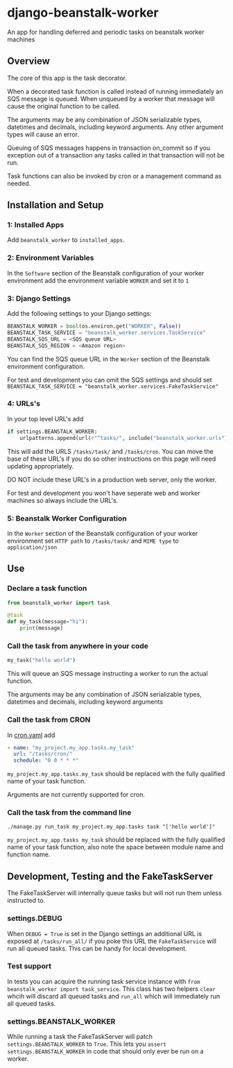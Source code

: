 # django-beanstalk-worker
An app for handling deferred and periodic tasks on beanstalk worker machines

## Overview
The core of this app is the task decorator.

When a decorated task function is called instead of running immediately an SQS message is queued. When unqueued by a worker that message will cause the original function to be called.

The arguments may be any combination of JSON serializable types, datetimes and decimals, including keyword arguments. Any other argument types will cause an error.

Queuing of SQS messages happens in transaction on_commit so if you exception out of a transaction any tasks called in that transaction will not be run.

Task functions can also be invoked by cron or a management command as needed.

## Installation and Setup

### 1: Installed Apps
Add `beanstalk_worker` to `installed_apps`.

### 2: Environment Variables
In the `Software` section of the Beanstalk configuration of your worker environment add the environment variable `WORKER` and set it to `1`

### 3: Django Settings
Add the following settings to your Django settings:
```python
BEANSTALK_WORKER = bool(os.environ.get("WORKER", False))
BEANSTALK_TASK_SERVICE = "beanstalk_worker.services.TaskService"
BEANSTALK_SQS_URL = <SQS queue URL>
BEANSTALK_SQS_REGION = <Amazon region>
```
You can find the SQS queue URL in the `Worker` section of the Beanstalk environment configuration.

For test and development you can omit the SQS settings and should set `BEANSTALK_TASK_SERVICE = "beanstalk_worker.services.FakeTaskService"`

### 4: URLs's
In your top level URL's add
```python
if settings.BEANSTALK_WORKER:
    urlpatterns.append(url(r"^tasks/", include("beanstalk_worker.urls")))
```

This will add the URLS `/tasks/task/` and `/tasks/cron`. You can move the base of these URL's if you do so other instructions on this page will need updating appropriately.

DO NOT include these URL's in a production web server, only the worker.

For test and development you won't have seperate web and worker machines so always include the URL's.

### 5: Beanstalk Worker Configuration
In the `Worker` section of the Beanstalk configuration of your worker environment set `HTTP path` to `/tasks/task/` and `MIME type` to `application/json`

## Use

### Declare a task function
```python
from beanstalk_worker import task

@task
def my_task(message="hi"):
    print(message)
```

### Call the task from anywhere in your code
```python
my_task("hello world")
```
This will queue an SQS message instructing a worker to run the actual function.

The arguments may be any combination of JSON serializable types, datetimes and decimals, including keyword arguments

### Call the task from CRON

In [cron.yaml](https://docs.aws.amazon.com/elasticbeanstalk/latest/dg/using-features-managing-env-tiers.html#worker-periodictasks) add 
```yaml
- name: "my_project.my_app.tasks.my_task"
  url: "/tasks/cron/"
  schedule: "0 0 * * *"
```
`my_project.my_app.tasks.my_task` should be replaced with the fully qualified name of your task function.

Arguments are not currently supported for cron.

### Call the task from the command line

```console
./manage.py run_task my_project.my_app.tasks task "['hello world']"
```
`my_project.my_app.tasks my_task` should be replaced with the fully qualified name of your task function, also note the space between module name and function name.


## Development, Testing and the FakeTaskServer

The FakeTaskServer will internally queue tasks but will not run them unless instructed to.

### settings.DEBUG
When `DEBUG = True` is set in the Django settings an additional URL is exposed at `/tasks/run_all/` if you poke this URL the `FakeTaskService` will run all queued tasks. This can be handy for local development.

### Test support
In tests you can acquire the running task service instance with `from beanstalk_worker import task_service`. This class has two helpers `clear` whcih will discard all queued tasks and `run_all` which will immediately run all queued tasks.

### settings.BEANSTALK_WORKER
While running a task the FakeTaskServer will patch `settings.BEANSTALK_WORKER` to `True`. This lets you `assert settings.BEANSTALK_WORKER` in code that should only ever be run on a worker.
